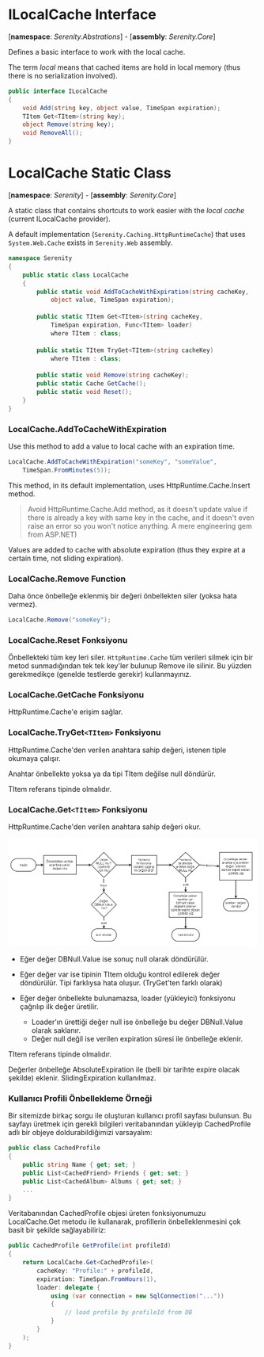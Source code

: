 # ILocalCache Interface
[**namespace**: *Serenity.Abstrations*] - [**assembly**: *Serenity.Core*]

Defines a basic interface to work with the local cache.

The term *local* means that cached items are hold in local memory (thus there is no serialization involved).

```cs
public interface ILocalCache
{
    void Add(string key, object value, TimeSpan expiration);
    TItem Get<TItem>(string key);
    object Remove(string key);
    void RemoveAll();
}
```

# LocalCache Static Class

[**namespace**: *Serenity*] - [**assembly**: *Serenity.Core*]

A static class that contains shortcuts to work easier with the *local cache* (current ILocalCache provider).


A default implementation (`Serenity.Caching.HttpRuntimeCache`) that uses `System.Web.Cache` exists in `Serenity.Web` assembly.


```cs
namespace Serenity
{
    public static class LocalCache
    {
        public static void AddToCacheWithExpiration(string cacheKey,
	        object value, TimeSpan expiration);

        public static TItem Get<TItem>(string cacheKey,
	        TimeSpan expiration, Func<TItem> loader)
	        where TItem : class;

        public static TItem TryGet<TItem>(string cacheKey)
            where TItem : class;

        public static void Remove(string cacheKey);
        public static Cache GetCache();
        public static void Reset();
    }
}

```

### LocalCache.AddToCacheWithExpiration

Use this method to add a value to local cache with an expiration time.

```cs
LocalCache.AddToCacheWithExpiration("someKey", "someValue",
	TimeSpan.FromMinutes(5));
```

This method, in its default implementation, uses HttpRuntime.Cache.Insert method.
> Avoid HttpRuntime.Cache.Add method, as it doesn't update value if there is already a key with same key in the cache, and it doesn't even raise an error so you won't notice anything. A mere engineering gem from ASP.NET)

Values are added to cache with absolute expiration (thus they expire at a certain time, not sliding expiration).

### LocalCache.Remove Function

Daha önce önbelleğe eklenmiş bir değeri önbellekten siler (yoksa hata vermez).

```cs
LocalCache.Remove("someKey");
```

### LocalCache.Reset Fonksiyonu

Önbellekteki tüm key leri siler. `HttpRuntime.Cache` tüm verileri silmek için bir metod sunmadığından tek tek key'ler bulunup Remove ile silinir. Bu yüzden gerekmedikçe (genelde testlerde gerekir) kullanmayınız.

### LocalCache.GetCache Fonksiyonu

HttpRuntime.Cache'e erişim sağlar.

### LocalCache.TryGet`<TItem>` Fonksiyonu

HttpRuntime.Cache'den verilen anahtara sahip değeri, istenen tiple okumaya çalışır.

Anahtar önbellekte yoksa ya da tipi TItem değilse null döndürür.

TItem referans tipinde olmalıdır.

### LocalCache.Get`<TItem>` Fonksiyonu

HttpRuntime.Cache'den verilen anahtara sahip değeri okur.

![LocalCache.Get Flow Diagram](img/local_cache_get.png?v4)

* Eğer değer DBNull.Value ise sonuç null olarak döndürülür.

* Eğer değer var ise tipinin TItem olduğu kontrol edilerek değer döndürülür. Tipi farklıysa hata oluşur. (TryGet'ten farklı olarak)

* Eğer değer önbellekte bulunamazsa, loader (yükleyici) fonksiyonu çağrılıp ilk değer üretilir.
	* Loader'ın ürettiği değer null ise önbelleğe bu değer DBNull.Value olarak saklanır.
	* Değer null değil ise verilen expiration süresi ile önbelleğe eklenir.

TItem referans tipinde olmalıdır.

Değerler önbelleğe AbsoluteExpiration ile (belli bir tarihte expire olacak şekilde) eklenir. SlidingExpiration kullanılmaz.

### Kullanıcı Profili Önbellekleme Örneği

Bir sitemizde birkaç sorgu ile oluşturan kullanıcı profil sayfası bulunsun. Bu sayfayı üretmek için gerekli bilgileri veritabanından yükleyip CachedProfile adlı bir objeye doldurabildiğimizi varsayalım:

```cs
public class CachedProfile
{
	public string Name { get; set; }
	public List<CachedFriend> Friends { get; set; }
	public List<CachedAlbum> Albums { get; set; }
	...
}
```

Veritabanından CachedProfile objesi üreten fonksiyonumuzu LocalCache.Get metodu ile kullanarak, profillerin önbelleklenmesini çok basit bir şekilde sağlayabiliriz:

```cs
public CachedProfile GetProfile(int profileId)
{
	return LocalCache.Get<CachedProfile>(
		cacheKey: "Profile:" + profileId,
		expiration: TimeSpan.FromHours(1),
		loader: delegate {
			using (var connection = new SqlConnection("..."))
			{
				// load profile by profileId from DB
			}
		}
	);
}
```
